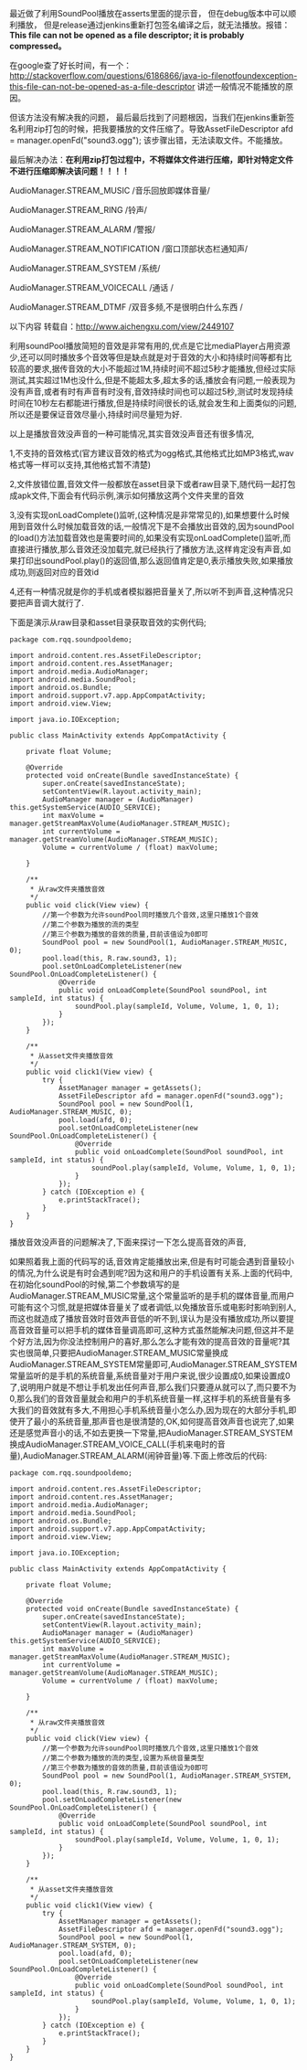 ﻿最近做了利用SoundPool播放在asserts里面的提示音， 但在debug版本中可以顺利播放， 但是release通过jenkins重新打包签名编译之后，就无法播放。报错：**This file can not be opened as a file descriptor; it is probably compressed。**

在google查了好长时间，有一个：http://stackoverflow.com/questions/6186866/java-io-filenotfoundexception-this-file-can-not-be-opened-as-a-file-descriptor 讲述一般情况不能播放的原因。

但该方法没有解决我的问题， 最后最后找到了问题根因，当我们在jenkins重新签名利用zip打包的时候，把我要播放的文件压缩了。导致AssetFileDescriptor afd = manager.openFd("sound3.ogg"); 该步骤出错，无法读取文件。不能播放。

最后解决办法：**在利用zip打包过程中，不将媒体文件进行压缩，即针对特定文件不进行压缩即解决该问题！！！！**

AudioManager.STREAM_MUSIC  /音乐回放即媒体音量/

AudioManager.STREAM_RING /铃声/

AudioManager.STREAM_ALARM  /警报/

AudioManager.STREAM_NOTIFICATION /窗口顶部状态栏通知声/

AudioManager.STREAM_SYSTEM  /系统/

AudioManager.STREAM_VOICECALL /通话 /

AudioManager.STREAM_DTMF /双音多频,不是很明白什么东西 /

以下内容 转载自：http://www.aichengxu.com/view/2449107

利用soundPool播放简短的音效是非常有用的,优点是它比mediaPlayer占用资源少,还可以同时播放多个音效等但是缺点就是对于音效的大小和持续时间等都有比较高的要求,据传音效的大小不能超过1M,持续时间不超过5秒才能播放,但经过实际测试,其实超过1M也没什么,但是不能超太多,超太多的话,播放会有问题,一般表现为没有声音,或者有时有声音有时没有,音效持续时间也可以超过5秒,测试时发现持续时间在10秒左右都能进行播放,但是持续时间很长的话,就会发生和上面类似的问题,所以还是要保证音效尽量小,持续时间尽量短为好.

以上是播放音效没声音的一种可能情况,其实音效没声音还有很多情况,

1,不支持的音效格式(官方建议音效的格式为ogg格式,其他格式比如MP3格式,wav格式等一样可以支持,其他格式暂不清楚)

2,文件放错位置,音效文件一般都放在asset目录下或者raw目录下,随代码一起打包成apk文件,下面会有代码示例,演示如何播放这两个文件夹里的音效

3,没有实现onLoadComplete()监听,(这种情况是非常常见的),如果想要什么时候用到音效什么时候加载音效的话,一般情况下是不会播放出音效的,因为soundPool的load()方法加载音效也是需要时间的,如果没有实现onLoadComplete()监听,而直接进行播放,那么音效还没加载完,就已经执行了播放方法,这样肯定没有声音,如果打印出soundPool.play()的返回值,那么返回值肯定是0,表示播放失败,如果播放成功,则返回对应的音效id

4,还有一种情况就是你的手机或者模拟器把音量关了,所以听不到声音,这种情况只要把声音调大就行了.

下面是演示从raw目录和asset目录获取音效的实例代码;


```
package com.rqq.soundpooldemo;

import android.content.res.AssetFileDescriptor;
import android.content.res.AssetManager;
import android.media.AudioManager;
import android.media.SoundPool;
import android.os.Bundle;
import android.support.v7.app.AppCompatActivity;
import android.view.View;

import java.io.IOException;

public class MainActivity extends AppCompatActivity {

    private float Volume;

    @Override
    protected void onCreate(Bundle savedInstanceState) {
        super.onCreate(savedInstanceState);
        setContentView(R.layout.activity_main);
        AudioManager manager = (AudioManager) this.getSystemService(AUDIO_SERVICE);
        int maxVolume = manager.getStreamMaxVolume(AudioManager.STREAM_MUSIC);
        int currentVolume = manager.getStreamVolume(AudioManager.STREAM_MUSIC);
        Volume = currentVolume / (float) maxVolume;

    }

    /**
     * 从raw文件夹播放音效
     */
    public void click(View view) {
        //第一个参数为允许soundPool同时播放几个音效,这里只播放1个音效
        //第二个参数为播放的流的类型
        //第三个参数为播放的音效的质量,目前该值设为0即可
        SoundPool pool = new SoundPool(1, AudioManager.STREAM_MUSIC, 0);
        pool.load(this, R.raw.sound3, 1);
        pool.setOnLoadCompleteListener(new SoundPool.OnLoadCompleteListener() {
            @Override
            public void onLoadComplete(SoundPool soundPool, int sampleId, int status) {
                soundPool.play(sampleId, Volume, Volume, 1, 0, 1);
            }
        });
    }

    /**
     * 从asset文件夹播放音效
     */
    public void click1(View view) {
        try {
            AssetManager manager = getAssets();
            AssetFileDescriptor afd = manager.openFd("sound3.ogg");
            SoundPool pool = new SoundPool(1, AudioManager.STREAM_MUSIC, 0);
            pool.load(afd, 0);
            pool.setOnLoadCompleteListener(new SoundPool.OnLoadCompleteListener() {
                @Override
                public void onLoadComplete(SoundPool soundPool, int sampleId, int status) {
                    soundPool.play(sampleId, Volume, Volume, 1, 0, 1);
                }
            });
        } catch (IOException e) {
            e.printStackTrace();
        }
    }
}
```

播放音效没声音的问题解决了,下面来探讨一下怎么提高音效的声音,

如果照着我上面的代码写的话,音效肯定能播放出来,但是有时可能会遇到音量较小的情况,为什么说是有时会遇到呢?因为这和用户的手机设置有关系.上面的代码中,在初始化soundPool的时候,第二个参数填写的是AudioManager.STREAM_MUSIC常量,这个常量监听的是手机的媒体音量,而用户可能有这个习惯,就是把媒体音量关了或者调低,以免播放音乐或电影时影响到别人,而这也就造成了播放音效时音效声音低的听不到,误认为是没有播放成功,所以要提高音效音量可以把手机的媒体音量调高即可,这种方式虽然能解决问题,但这并不是个好方法,因为你没法控制用户的喜好,那么怎么才能有效的提高音效的音量呢?其实也很简单,只要把AudioManager.STREAM_MUSIC常量换成AudioManager.STREAM_SYSTEM常量即可,AudioManager.STREAM_SYSTEM常量监听的是手机的系统音量,系统音量对于用户来说,很少设置成0,如果设置成0了,说明用户就是不想让手机发出任何声音,那么我们只要遵从就可以了,而只要不为0,那么我们的音效音量就会和用户的手机系统音量一样,这样手机的系统音量有多大我们的音效就有多大,不用担心手机系统音量小怎么办,因为现在的大部分手机,即使开了最小的系统音量,那声音也是很清楚的,OK,如何提高音效声音也说完了,如果还是感觉声音小的话,不如去更换一下常量,把AudioManager.STREAM_SYSTEM换成AudioManager.STREAM_VOICE_CALL(手机来电时的音量),AudioManager.STREAM_ALARM(闹钟音量)等.下面上修改后的代码:

```
package com.rqq.soundpooldemo;

import android.content.res.AssetFileDescriptor;
import android.content.res.AssetManager;
import android.media.AudioManager;
import android.media.SoundPool;
import android.os.Bundle;
import android.support.v7.app.AppCompatActivity;
import android.view.View;

import java.io.IOException;

public class MainActivity extends AppCompatActivity {

    private float Volume;

    @Override
    protected void onCreate(Bundle savedInstanceState) {
        super.onCreate(savedInstanceState);
        setContentView(R.layout.activity_main);
        AudioManager manager = (AudioManager) this.getSystemService(AUDIO_SERVICE);
        int maxVolume = manager.getStreamMaxVolume(AudioManager.STREAM_MUSIC);
        int currentVolume = manager.getStreamVolume(AudioManager.STREAM_MUSIC);
        Volume = currentVolume / (float) maxVolume;

    }

    /**
     * 从raw文件夹播放音效
     */
    public void click(View view) {
        //第一个参数为允许soundPool同时播放几个音效,这里只播放1个音效
        //第二个参数为播放的流的类型,设置为系统音量类型
        //第三个参数为播放的音效的质量,目前该值设为0即可
        SoundPool pool = new SoundPool(1, AudioManager.STREAM_SYSTEM, 0);
        pool.load(this, R.raw.sound3, 1);
        pool.setOnLoadCompleteListener(new SoundPool.OnLoadCompleteListener() {
            @Override
            public void onLoadComplete(SoundPool soundPool, int sampleId, int status) {
                soundPool.play(sampleId, Volume, Volume, 1, 0, 1);
            }
        });
    }

    /**
     * 从asset文件夹播放音效
     */
    public void click1(View view) {
        try {
            AssetManager manager = getAssets();
            AssetFileDescriptor afd = manager.openFd("sound3.ogg");
            SoundPool pool = new SoundPool(1, AudioManager.STREAM_SYSTEM, 0);
            pool.load(afd, 0);
            pool.setOnLoadCompleteListener(new SoundPool.OnLoadCompleteListener() {
                @Override
                public void onLoadComplete(SoundPool soundPool, int sampleId, int status) {
                    soundPool.play(sampleId, Volume, Volume, 1, 0, 1);
                }
            });
        } catch (IOException e) {
            e.printStackTrace();
        }
    }
}
```